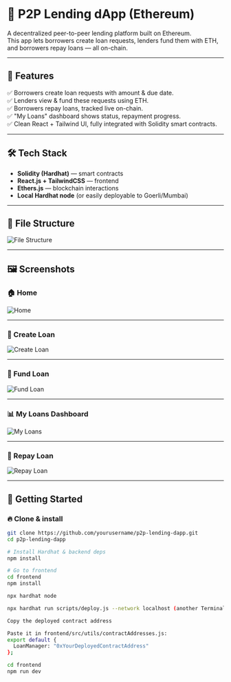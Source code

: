 # 🚀 P2P Lending dApp (Ethereum)

A decentralized peer-to-peer lending platform built on Ethereum.  
This app lets borrowers create loan requests, lenders fund them with ETH, and borrowers repay loans — all on-chain.

---

## 🌟 Features

✅ Borrowers create loan requests with amount & due date.  
✅ Lenders view & fund these requests using ETH.  
✅ Borrowers repay loans, tracked live on-chain.  
✅ "My Loans" dashboard shows status, repayment progress.  
✅ Clean React + Tailwind UI, fully integrated with Solidity smart contracts.

---

## 🛠 Tech Stack

- **Solidity (Hardhat)** — smart contracts
- **React.js + TailwindCSS** — frontend
- **Ethers.js** — blockchain interactions
- **Local Hardhat node** (or easily deployable to Goerli/Mumbai)

---

## 📂 File Structure

![File Structure](public/0.png)


---

## 🖼 Screenshots

### 🏠 Home
![Home](public/1.png)

---

### 📝 Create Loan
![Create Loan](public/2.png)

---

### 💸 Fund Loan
![Fund Loan](public/3.png)

---

### 📊 My Loans Dashboard
![My Loans](public/4.png)

---

### 🔁 Repay Loan
![Repay Loan](public/5.png)

---

## 🚀 Getting Started

### 🔥 Clone & install
```bash
git clone https://github.com/yourusername/p2p-lending-dapp.git
cd p2p-lending-dapp

# Install Hardhat & backend deps
npm install

# Go to frontend
cd frontend
npm install

npx hardhat node

npx hardhat run scripts/deploy.js --network localhost (another Terminal)

Copy the deployed contract address

Paste it in frontend/src/utils/contractAddresses.js:
export default {
  LoanManager: "0xYourDeployedContractAddress"
};

cd frontend
npm run dev
